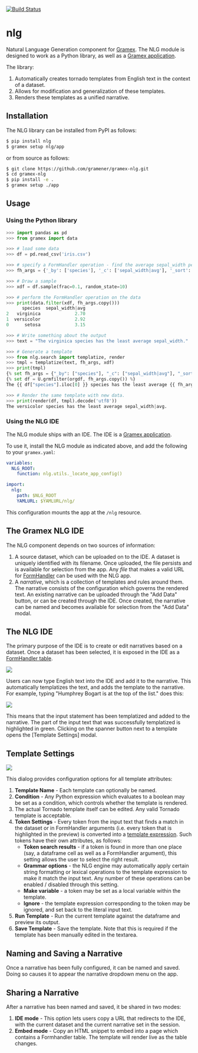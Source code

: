 [![Build Status](https://travis-ci.org/gramener/gramex-nlg.svg?branch=dev)](https://travis-ci.org/gramener/gramex-nlg)

# nlg

Natural Language Generation component for [Gramex](https://github.com/gramener/gramex).
The NLG module is designed to work as a Python library, as well as a [Gramex application](https://learn.gramener.com/guide/apps/#gramex-apps).

The library:

1. Automatically creates tornado templates from English text in the context of a dataset.
2. Allows for modification and generalization of these templates.
3. Renders these templates as a unified narrative.

## Installation

The NLG library can be installed from PyPI as follows:

```bash
$ pip install nlg
$ gramex setup nlg/app
```

or from source as follows:

```bash
$ git clone https://github.com/gramener/gramex-nlg.git
$ cd gramex-nlg
$ pip install -e .
$ gramex setup ./app
```

## Usage

### Using the Python library

```python
>>> import pandas as pd
>>> from gramex import data

>>> # load some data
>>> df = pd.read_csv('iris.csv')

>>> # specify a FormHandler operation - find the average sepal_width per species
>>> fh_args = {'_by': ['species'], '_c': ['sepal_width|avg'], '_sort': ['sepal_width|avg']}

>>> # Draw a sample
>>> xdf = df.sample(frac=0.1, random_state=10)

>>> # perform the FormHandler operation on the data
>>> print(data.filter(xdf, fh_args.copy()))
      species  sepal_width|avg
2   virginica             2.70
1  versicolor             2.92
0      setosa             3.15

>>> # Write something about the output
>>> text = "The virginica species has the least average sepal_width."

>>> # Generate a template
>>> from nlg.search import templatize, render
>>> tmpl = templatize(text, fh_args, xdf)
>>> print(tmpl)
{% set fh_args = {"_by": ["species"], "_c": ["sepal_width|avg"], "_sort": ["sepal_width|avg"]}  %}
{% set df = U.grmfilter(orgdf, fh_args.copy()) %}
The {{ df["species"].iloc[0] }} species has the least average {{ fh_args["_sort"][0].lower() }}.

>>> # Render the same template with new data.
>>> print(render(df, tmpl).decode('utf8'))
The versicolor species has the least average sepal_width|avg.
```


### Using the NLG IDE

The NLG module ships with an IDE. The IDE is a [Gramex application](https://learn.gramener.com/guide/apps/).

To use it, install the NLG module as indicated above, and add the following to your `gramex.yaml`:

```yaml
variables:
  NLG_ROOT:
    function: nlg.utils._locate_app_config()

import:
  nlg:
    path: $NLG_ROOT
    YAMLURL: $YAMLURL/nlg/
```

This configuration mounts the app at the `/nlg` resource.

## The Gramex NLG IDE

The NLG component depends on two sources of information:

1. A source dataset, which can be uploaded on to the IDE.
   A dataset is uniquely identified with its filename. Once
   uploaded, the file persists and is available for selection from the app.
   Any *file* that makes a valid URL for
   [FormHandler](http://learn.gramener.com/guide/formhandler) can be used with
   the NLG app.
2. A _narrative_, which is a collection of templates and rules around them.
   The narrative consists of the configuration which governs the rendered text.
   An existing narrative can be uploaded through the "Add Data" button, or can be
   created through the IDE. Once created, the narrative can be
   named and becomes available for selection from the "Add Data" modal.

## The NLG IDE

The primary purpose of the IDE is to create or edit narratives based on a
dataset. Once a dataset has been selected, it is exposed in the IDE as a
[FormHandler table](https://learn.gramener.com/guide/formhandler/#formhandler-tables).

![](doc/images/nlg-ide-input.png)

Users can now type English text into the IDE and add it to the narrative. This
automatically templatizes the text, and adds the template to the narrative. For
example, typing "Humphrey Bogart is at the top of the list." does this:

![](doc/images/nlg-ide-toplist.gif)

This means that the input statement has been templatized and added
to the narrative. The part of the input text that was successfully templatized
is highlighted in green. Clicking on the spanner button next to a template opens
the [Template Settings] modal.


## Template Settings
![](doc/images/nlg-template-settings.png)

This dialog provides configuration options for all template attributes:

1. **Template Name** - Each template can optionally be named.
2. **Condition** - Any Python expression which evaluates to a boolean may be set as
   a condition, which controls whether the template is rendered.
3. The actual Tornado template itself can be edited. Any valid Tornado template
   is acceptable.
4. **Token Settings** - Every token from the input text that finds a match in
   the dataset or in FormHandler arguments (i.e. every token that is highlighted
   in the preview) is converted into a
   [template expression](https://www.tornadoweb.org/en/stable/template.html#syntax-reference).
   Such tokens have their own attributes, as follows:
    - **Token search results** - if a token is found in more than one place (say, a
      dataframe cell as well as a FormHandler argument), this setting allows the
      user to select the right result.
    - **Grammar options** - the NLG engine may automatically apply certain
      string formatting or lexical operations to the template expression to make
      it match the input text. Any number of these operations can be enabled /
      disabled through this setting.
    - **Make variable** - a token may be set as a local variable within the
      template.
    - **Ignore** - the template expression corresponding to the token may be
      ignored, and set back to the literal input text.
5. **Run Template** - Run the current template against the dataframe and preview
   its output.
6. **Save Template** - Save the template. Note that this is required if the
   template has been manually edited in the textarea.


## Naming and Saving a Narrative

Once a narrative has been fully configured, it can be named and saved. Doing so
causes it to appear the narrative dropdown menu on the app.


## Sharing a Narrative

After a narrative has been named and saved, it be shared in two modes:

1. **IDE mode** - This option lets users copy a URL that redirects to the
   IDE, with the current dataset and the current narrative set in the session.
2. **Embed mode** - Copy an HTML snippet to embed into a page which contains a
   Formhandler table. The template will render live as the table changes.
